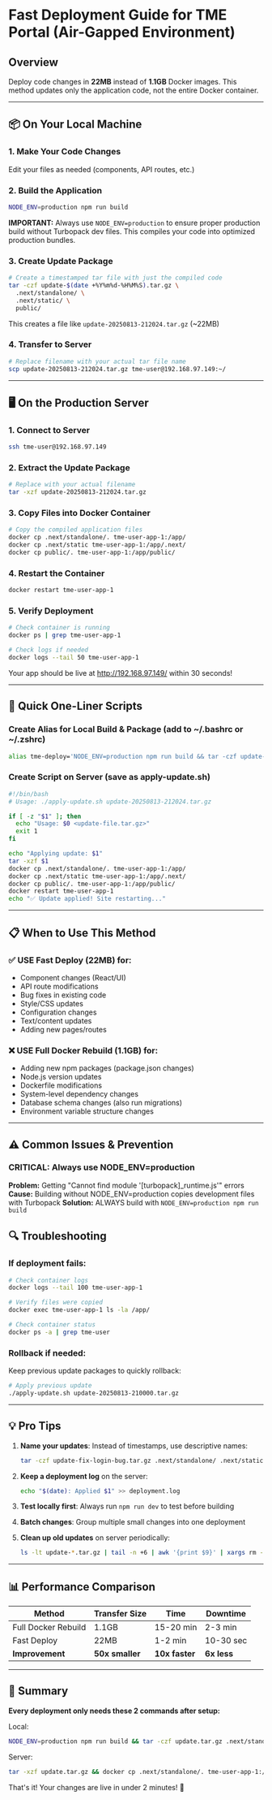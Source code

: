 # Fast Deployment Guide for TME Portal (Air-Gapped Environment)

## Overview
Deploy code changes in **22MB** instead of **1.1GB** Docker images. This method updates only the application code, not the entire Docker container.

---

## 📦 On Your Local Machine

### 1. Make Your Code Changes
Edit your files as needed (components, API routes, etc.)

### 2. Build the Application
```bash
NODE_ENV=production npm run build
```
**IMPORTANT:** Always use `NODE_ENV=production` to ensure proper production build without Turbopack dev files.
This compiles your code into optimized production bundles.

### 3. Create Update Package
```bash
# Create a timestamped tar file with just the compiled code
tar -czf update-$(date +%Y%m%d-%H%M%S).tar.gz \
  .next/standalone/ \
  .next/static/ \
  public/
```
This creates a file like `update-20250813-212024.tar.gz` (~22MB)

### 4. Transfer to Server
```bash
# Replace filename with your actual tar file name
scp update-20250813-212024.tar.gz tme-user@192.168.97.149:~/
```

---

## 🖥️ On the Production Server

### 1. Connect to Server
```bash
ssh tme-user@192.168.97.149
```

### 2. Extract the Update Package
```bash
# Replace with your actual filename
tar -xzf update-20250813-212024.tar.gz
```

### 3. Copy Files into Docker Container
```bash
# Copy the compiled application files
docker cp .next/standalone/. tme-user-app-1:/app/
docker cp .next/static tme-user-app-1:/app/.next/
docker cp public/. tme-user-app-1:/app/public/
```

### 4. Restart the Container
```bash
docker restart tme-user-app-1
```

### 5. Verify Deployment
```bash
# Check container is running
docker ps | grep tme-user-app-1

# Check logs if needed
docker logs --tail 50 tme-user-app-1
```

Your app should be live at http://192.168.97.149/ within 30 seconds!

---

## 🚀 Quick One-Liner Scripts

### Create Alias for Local Build & Package (add to ~/.bashrc or ~/.zshrc)
```bash
alias tme-deploy='NODE_ENV=production npm run build && tar -czf update-$(date +%Y%m%d-%H%M%S).tar.gz .next/standalone/ .next/static/ public/ && echo "Package ready: $(ls -lh update-*.tar.gz | tail -1)"'
```

### Create Script on Server (save as apply-update.sh)
```bash
#!/bin/bash
# Usage: ./apply-update.sh update-20250813-212024.tar.gz

if [ -z "$1" ]; then
  echo "Usage: $0 <update-file.tar.gz>"
  exit 1
fi

echo "Applying update: $1"
tar -xzf $1
docker cp .next/standalone/. tme-user-app-1:/app/
docker cp .next/static tme-user-app-1:/app/.next/
docker cp public/. tme-user-app-1:/app/public/
docker restart tme-user-app-1
echo "✅ Update applied! Site restarting..."
```

---

## 📋 When to Use This Method

### ✅ USE Fast Deploy (22MB) for:
- Component changes (React/UI)
- API route modifications
- Bug fixes in existing code
- Style/CSS updates
- Configuration changes
- Text/content updates
- Adding new pages/routes

### ❌ USE Full Docker Rebuild (1.1GB) for:
- Adding new npm packages (package.json changes)
- Node.js version updates
- Dockerfile modifications
- System-level dependency changes
- Database schema changes (also run migrations)
- Environment variable structure changes

---

## ⚠️ Common Issues & Prevention

### CRITICAL: Always use NODE_ENV=production
**Problem:** Getting "Cannot find module '[turbopack]_runtime.js'" errors
**Cause:** Building without NODE_ENV=production copies development files with Turbopack
**Solution:** ALWAYS build with `NODE_ENV=production npm run build`

## 🔍 Troubleshooting

### If deployment fails:
```bash
# Check container logs
docker logs --tail 100 tme-user-app-1

# Verify files were copied
docker exec tme-user-app-1 ls -la /app/

# Check container status
docker ps -a | grep tme-user
```

### Rollback if needed:
Keep previous update packages to quickly rollback:
```bash
# Apply previous update
./apply-update.sh update-20250813-210000.tar.gz
```

---

## 💡 Pro Tips

1. **Name your updates**: Instead of timestamps, use descriptive names:
   ```bash
   tar -czf update-fix-login-bug.tar.gz .next/standalone/ .next/static/ public/
   ```

2. **Keep a deployment log** on the server:
   ```bash
   echo "$(date): Applied $1" >> deployment.log
   ```

3. **Test locally first**: Always run `npm run dev` to test before building

4. **Batch changes**: Group multiple small changes into one deployment

5. **Clean up old updates** on server periodically:
   ```bash
   ls -lt update-*.tar.gz | tail -n +6 | awk '{print $9}' | xargs rm -f
   ```

---

## 📊 Performance Comparison

| Method | Transfer Size | Time | Downtime |
|--------|--------------|------|----------|
| Full Docker Rebuild | 1.1GB | 15-20 min | 2-3 min |
| Fast Deploy | 22MB | 1-2 min | 10-30 sec |
| **Improvement** | **50x smaller** | **10x faster** | **6x less** |

---

## 🎯 Summary

**Every deployment only needs these 2 commands after setup:**

Local:
```bash
NODE_ENV=production npm run build && tar -czf update.tar.gz .next/standalone/ .next/static/ public/
```

Server:
```bash
tar -xzf update.tar.gz && docker cp .next/standalone/. tme-user-app-1:/app/ && docker cp .next/static tme-user-app-1:/app/.next/ && docker cp public/. tme-user-app-1:/app/public/ && docker restart tme-user-app-1
```

That's it! Your changes are live in under 2 minutes! 🚀